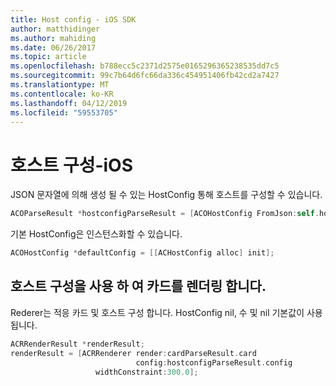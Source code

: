 ```yaml
---
title: Host config - iOS SDK
author: matthidinger
ms.author: mahiding
ms.date: 06/26/2017
ms.topic: article
ms.openlocfilehash: b788ecc5c2371d2575e0165296365238535dd7c5
ms.sourcegitcommit: 99c7b64d6fc66da336c454951406fb42cd2a7427
ms.translationtype: MT
ms.contentlocale: ko-KR
ms.lasthandoff: 04/12/2019
ms.locfileid: "59553705"
---
```

# <a name="host-config---ios"></a>호스트 구성-iOS

JSON 문자열에 의해 생성 될 수 있는 HostConfig 통해 호스트를 구성할 수 있습니다.

```objective-c
ACOParseResult *hostconfigParseResult = [ACOHostConfig FromJson:self.hostconfig];
```

기본 HostConfig은 인스턴스화할 수 있습니다.

```objective-c
ACOHostConfig *defaultConfig = [[ACHostConfig alloc] init];
```

## <a name="render-a-card-using-host-config"></a>호스트 구성을 사용 하 여 카드를 렌더링 합니다.

Rederer는 적응 카드 및 호스트 구성 합니다. HostConfig nil, 수 및 nil 기본값이 사용 됩니다.

```objective-c
ACRRenderResult *renderResult;
renderResult = [ACRRenderer render:cardParseResult.card
                            config:hostconfigParseResult.config
                   widthConstraint:300.0];
```